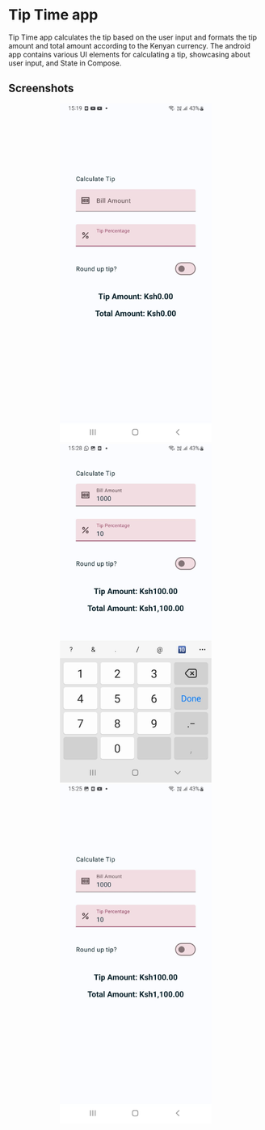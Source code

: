 # Tip Time app
Tip Time app calculates the tip based on the user input and formats the tip amount and total amount according to the Kenyan currency.
The android app contains various UI elements for calculating a tip, showcasing about user input, and State in Compose.

## Screenshots
<p align="center">
  <img src="https://github.com/collinsonindo/TipTime/blob/master/Screenshot2.jpeg" width="300" alt="Screenshot">
  <img src="https://github.com/collinsonindo/TipTime/blob/master/Screenshot1.jpeg" width="300" alt="Screenshot">
  <img src="https://github.com/collinsonindo/TipTime/blob/master/Screenshot.jpeg" width="300" alt="Screenshot">
</p>





